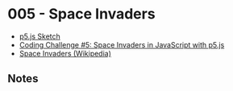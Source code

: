 # 005 - Space Invaders
* [p5.js Sketch](sketch.html)
* [Coding Challenge #5: Space Invaders in JavaScript with p5.js](https://www.youtube.com/watch?v=biN3v3ef-Y0)
* [Space Invaders (Wikipedia)](https://en.wikipedia.org/wiki/Space_Invaders)

## Notes
